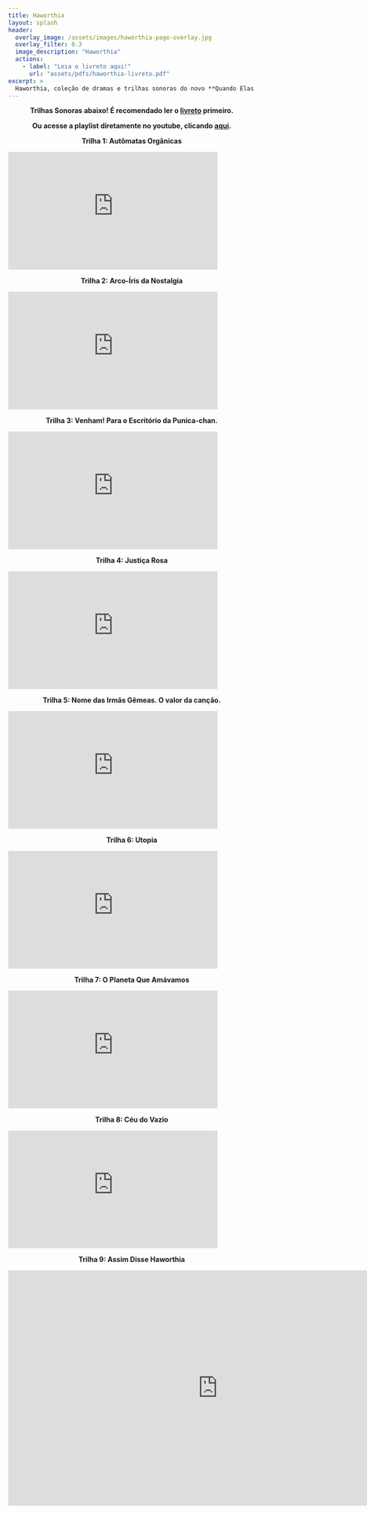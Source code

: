 ```yaml
---
title: Haworthia
layout: splash
header:
  overlay_image: /assets/images/haworthia-page-overlay.jpg
  overlay_filter: 0.3
  image_description: "Haworthia"
  actions:
    - label: "Leia o livreto aqui!"
      url: "assets/pdfs/haworthia-livreto.pdf"
excerpt: >
  Haworthia, coleção de dramas e trilhas sonoras do novo **Quando Elas Choram**.<br/>
---
```


 <p align=center><b>Trilhas Sonoras abaixo! É recomendado ler o <a href="assets/pdfs/haworthia-livreto.pdf" >livreto</a> primeiro.</p>
<p align=center><b>Ou acesse a playlist diretamente no youtube, clicando <a href="https://www.youtube.com/watch?v=dYvXibl7I58&list=PLC2tE52b3x7FPZ0DZ0POn3rTvH9lVu1_-".>aqui</a>.</b></p>

<p align=center><b>Trilha 1: Autômatas Orgânicas</b></p>
<iframe width="426.5" height="240" src="https://www.youtube.com/embed/dYvXibl7I58" frameborder="0" allow="accelerometer; autoplay; encrypted-media; gyroscope; picture-in-picture" allowfullscreen></iframe>
<p align=center><b>Trilha 2: Arco-Íris da Nostalgia</b></p>
<iframe width="426.5" height="240" src="https://www.youtube.com/embed/b8NhN9TAi68" frameborder="0" allow="accelerometer; autoplay; encrypted-media; gyroscope; picture-in-picture" allowfullscreen></iframe>
<p align=center><b>Trilha 3: Venham! Para o Escritório da Punica-chan.</b></p>
<iframe width="426.5" height="240" src="https://www.youtube.com/embed/BtPZ6F7lBlo" frameborder="0" allow="accelerometer; autoplay; encrypted-media; gyroscope; picture-in-picture" allowfullscreen></iframe>
<p align=center><b>Trilha 4: Justiça Rosa</b></p>
<iframe width="426.5" height="240" src="https://www.youtube.com/embed/LgCBwQTJfDw" frameborder="0" allow="accelerometer; autoplay; encrypted-media; gyroscope; picture-in-picture" allowfullscreen></iframe>
<p align=center><b>Trilha 5: Nome das Irmãs Gêmeas. O valor da canção.</b></p>
<iframe width="426.5" height="240" src="https://www.youtube.com/embed/cPLAbnUNWp4" frameborder="0" allow="accelerometer; autoplay; encrypted-media; gyroscope; picture-in-picture" allowfullscreen></iframe>
<p align=center><b>Trilha 6: Utopia</b></p>
<iframe width="426.5" height="240" src="https://www.youtube.com/embed/qjn__2naemA" frameborder="0" allow="accelerometer; autoplay; encrypted-media; gyroscope; picture-in-picture" allowfullscreen></iframe>
<p align=center><b>Trilha 7: O Planeta Que Amávamos</b></p>
<iframe width="426.5" height="240" src="https://www.youtube.com/embed/Ntm_l9rT6kQ" frameborder="0" allow="accelerometer; autoplay; encrypted-media; gyroscope; picture-in-picture" allowfullscreen></iframe>
<p align=center><b>Trilha 8: Céu do Vazio</b></p>
<iframe width="426.5" height="240" src="https://www.youtube.com/embed/5LyNFKb3UJw" frameborder="0" allow="accelerometer; autoplay; encrypted-media; gyroscope; picture-in-picture" allowfullscreen></iframe>
<p align=center><b>Trilha 9: Assim Disse Haworthia</b></p>
<iframe width="853" height="480" src="https://www.youtube.com/embed/g8FEuk0gwDA" frameborder="0" allow="accelerometer; autoplay; encrypted-media; gyroscope; picture-in-picture" allowfullscreen></iframe>
